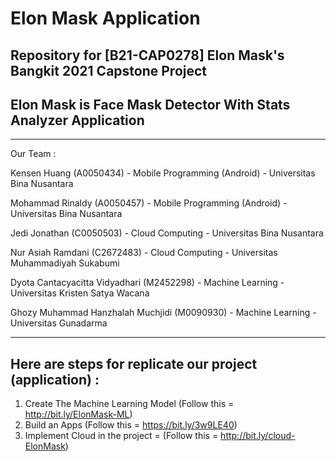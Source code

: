 # Elon Mask Application
## Repository for [B21-CAP0278] Elon Mask's Bangkit 2021 Capstone Project

## Elon Mask is Face Mask Detector With Stats Analyzer Application

----------------------------------------------------------------------------------------------------
Our Team :

Kensen Huang (A0050434) - Mobile Programming (Android) - Universitas Bina Nusantara

Mohammad Rinaldy (A0050457) - Mobile Programming (Android) - Universitas Bina Nusantara

Jedi Jonathan (C0050503) - Cloud Computing - Universitas Bina Nusantara

Nur Asiah Ramdani (C2672483) - Cloud Computing - Universitas Muhammadiyah Sukabumi

Dyota Cantacyacitta Vidyadhari (M2452298) - Machine Learning - Universitas Kristen Satya Wacana

Ghozy Muhammad Hanzhalah Muchjidi (M0090930) - Machine Learning - Universitas Gunadarma

----------------------------------------------------------------------------------------------------
## Here are steps for replicate our project (application) :
1. Create The Machine Learning Model (Follow this = http://bit.ly/ElonMask-ML)
2. Build an Apps (Follow this = https://bit.ly/3w9LE40)
3. Implement Cloud in the project = (Follow this = http://bit.ly/cloud-ElonMask)

